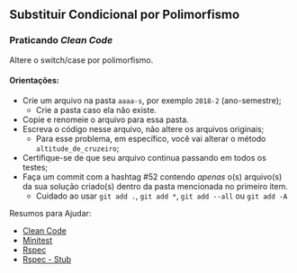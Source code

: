 ## Substituir Condicional por Polimorfismo

### Praticando *Clean Code*

Altere o switch/case por polimorfismo.

#### Orientações:

- Crie um arquivo na pasta `aaaa-s`, por exemplo `2018-2` (ano-semestre);
  - Crie a pasta caso ela não existe.
- Copie e renomeie o arquivo para essa pasta.
- Escreva o código nesse arquivo, não altere os arquivos originais;
  - Para esse problema, em específico, você vai alterar o método `altitude_de_cruzeiro`;
- Certifique-se de que seu arquivo continua passando em todos os testes;
- Faça um commit com a hashtag #52 contendo *apenas* o(s) arquivo(s) da sua solução criado(s) dentro da pasta mencionada no primeiro item.
  - Cuidado ao usar `git add .`, `git add *`, `git add --all` ou `git add -A`

Resumos para Ajudar:
- [Clean Code](https://github.com/elissonmichael/clean-code-ruby/blob/master/translations/pt-BR.md)
- [Minitest](https://gist.github.com/elissonmichael/6d2396a8c3a86697bb947724919d973a)
- [Rspec](https://gist.github.com/elissonmichael/455c7fa6f25f4cff6e493cd0f40135ea)
- [Rspec - Stub](https://gist.github.com/elissonmichael/b99ff1506080bc30cdc93e95cd509c6a)
